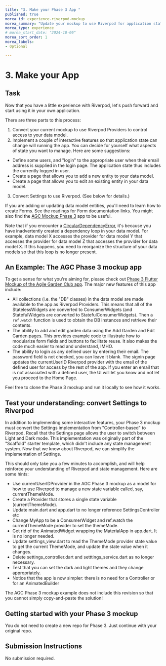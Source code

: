 ```yaml
---
title: "3. Make your Phase 3 App "
published: true
morea_id: experience-riverpod-mockup
morea_summary: "Update your mockup to use Riverpod for application state"
morea_type: experience
# morea_start_date: "2024-10-06"
morea_sort_order: 1
morea_labels:
- Optional

---
```


# 3. Make your App

## Task

Now that you have a little experience with Riverpod, let's push forward and start using it in your own application.  

There are three parts to this process:

1. Convert your current mockup to use Riverpod Providers to control access to your data model.
2. Implement a couple of interactive features so that application state can change will running the app.  You can decide for yourself what aspects of state you want to manage. Here are some suggestions:
  * Define some users, and "login" to the appropriate user when their email address is supplied in the login page. The application state thus includes the currently logged in user.
  * Create a page that allows you to add a new entity to your data model. 
  * Create a page that allows you to edit an existing entity in your data model.
3. Convert Settings to use Riverpod. (See below for details.)

If you are adding or updating data model entities, you'll need to learn how to create Forms. See the readings for Form documentation links. You might also find the [AGC Mockup Phase 3](https://github.com/philipmjohnson/flutter_agc_mockup_3_f23) app to be useful. 

Note that if you encounter a [CircularDependencyError](https://pub.dev/documentation/riverpod/latest/riverpod/CircularDependencyError-class.html), it's because you have inadvertently created a dependency loop in your data model. For example, data model X accesses the provider for data model Y that accesses the provider for data model Z that accesses the provider for data model X.  If this happens, you need to reorganize the structure of your data models so that this loop is no longer present.

## An Example: The AGC Phase 3 mockup app

To get a sense for what you're aiming for, please check out [Phase 3 Flutter Mockup of the Agile Garden Club app](https://github.com/philipmjohnson/flutter_agc_mockup_3_f23).  The major new features of this app include:

* All collections (i.e. the "DB" classes) in the data model are made available to the app as Riverpod Providers. This means that all of the StatelessWidgets are converted to ConsumerWidgets (and StatefulWidgets are converted to StatefulConsumerWidgets). Then a `ref.watch` function is used to obtain the DB instances and retrieve their contents.
* The ability to add and edit garden data using the Add Garden and Edit Garden pages. This provides example code to illustrate how to modularize form fields and buttons to facilitate reuse. It also makes the code much easier to read and understand, IMHO.
* The ability to login as any defined user by entering their email. The password field is not checked, you can leave it blank. The signin page updates the currentUserID Riverpod provider with the email of the defined user for access by the rest of the app. If you enter an email that is not associated with a defined user, the UI will let you know and not let you proceed to the Home Page.

Feel free to clone the Phase 3 mockup and run it locally to see how it works.

## Test your understanding: convert Settings to Riverpod

In addition to implementing some interactive features, your Phase 3 mockup must convert the Settings implementation from "Controller-based" to Riverpod.  Recall that the Settings page allows the user to switch between Light and Dark mode. This implementation was originally part of the "Scaffold" starter template, which didn't include any state management system. Now that we know about Riverpod, we can simplify the implementation of Settings. 

This should only take you a few minutes to accomplish, and will help reinforce your understanding of Riverpod and state management. Here are some hints:

* Use currentUserIDProvider in the AGC Phase 3 mockup as a model for how to use Riverpod to manage a new state variable called, say, currentThemeMode.
* Create a Provider that stores a single state variable (currentThemeMode).
* Update main.dart and app.dart to no longer reference SettingsController etc
* Change MyApp to be a ConsumerWidget and ref.watch the currentThemeMode provider to set the themeMode.
* Get rid of the AnimatedWidget wrapping the MaterialApp in app.dart. It is no longer needed.
* Update settings_view.dart to read the ThemeMode provider state value to get the current ThemeMode, and update the state value when it changes.
* Delete settings_controller.dart and setttings_service.dart as no longer necessary.
* Test that you can set the dark and light themes and they change appropriately.
* Notice that the app is now simpler: there is no need for a Controller or for an AnimatedBuilder

The AGC Phase 3 mockup example does not include this revision so that you cannot simply copy-and-paste the solution!

## Getting started with your Phase 3 mockup

You do not need to create a new repo for Phase 3. Just continue with your original repo. 

## Submission Instructions

No submission required.